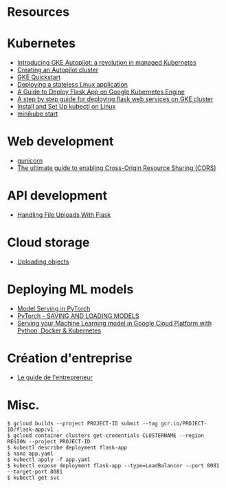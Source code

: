 # Resources

# Kubernetes

* [Introducing GKE Autopilot: a revolution in managed Kubernetes](https://cloud.google.com/blog/products/containers-kubernetes/introducing-gke-autopilot)
* [Creating an Autopilot cluster](https://cloud.google.com/kubernetes-engine/docs/how-to/creating-an-autopilot-cluster)
* [GKE Quickstart](https://cloud.google.com/kubernetes-engine/docs/quickstart)
* [Deploying a stateless Linux application](https://cloud.google.com/kubernetes-engine/docs/how-to/stateless-apps)
* [A Guide to Deploy Flask App on Google Kubernetes Engine](https://medium.com/google-cloud/a-guide-to-deploy-flask-app-on-google-kubernetes-engine-bfbbee5c6fb)
* [A step by step guide for deploying flask web services on GKE cluster](https://medium.com/@kekayan/a-step-by-step-guide-for-deploying-flask-web-services-on-gke-cluster-76420d75671d)
* [Install and Set Up kubectl on Linux](https://kubernetes.io/docs/tasks/tools/install-kubectl-linux/)
* [minikube start](https://minikube.sigs.k8s.io/docs/start/)

# Web development

* [gunicorn](https://gunicorn.org/)
* [The ultimate guide to enabling Cross-Origin Resource Sharing (CORS)](https://blog.logrocket.com/the-ultimate-guide-to-enabling-cross-origin-resource-sharing-cors/)


# API development

* [Handling File Uploads With Flask](https://blog.miguelgrinberg.com/post/handling-file-uploads-with-flask)


# Cloud storage

* [Uploading objects](https://cloud.google.com/storage/docs/uploading-objects#storage-upload-object-python)


# Deploying ML models

* [Model Serving in PyTorch](https://pytorch.org/blog/model-serving-in-pyorch/)
* [PyTorch - SAVING AND LOADING MODELS](https://pytorch.org/tutorials/beginner/saving_loading_models.html)
* [Serving your Machine Learning model in Google Cloud Platform with Python, Docker & Kubernetes](https://medium.com/data-science-from-signify-research-eindhoven/serving-your-machine-learning-model-in-google-cloud-platform-with-python-docker-kubernetes-e8c8b2f8a932)


# Création d'entreprise

* [Le guide de l'entrepreneur](https://www.kiwili.com/wp-content/uploads/dlm_uploads/2018/11/guide_de_lentrepreneur_kiwili.pdf)


# Misc.

```
$ gcloud builds --project PROJECT-ID submit --tag gcr.io/PROJECT-ID/flask-app:v1 .
$ gcloud container clusters get-credentials CLUSTERNAME --region REGION --project PROJECT-ID
$ kubectl describe deployment flask-app
$ nano app.yaml
$ kubectl apply -f app.yaml
$ kubectl expose deployment flask-app --type=LoadBalancer --port 8081 --target-port 8081
$ kubectl get svc
```
